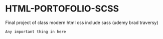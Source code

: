 # HTML-PORTOFOLIO-SCSS

Final project of class modern html css include sass (udemy brad traversy)

```sh
Any important thing in here

```
